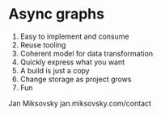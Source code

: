 # Async graphs

1. Easy to implement and consume
1. Reuse tooling
1. Coherent model for data transformation
1. Quickly express what you want
1. A build is just a copy
1. Change storage as project grows
1. Fun

Jan Miksovsky
jan.miksovsky.com/contact
